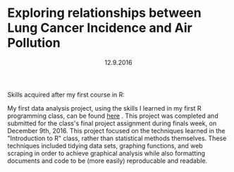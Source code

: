 # Exploring relationships between Lung Cancer Incidence and Air Pollution

<Header>
12.9.2016
</header>


Skills acquired after my first course in R: 


My first data analysis project, using the skills I learned in my first R programming class, can be found [here](http://rpubs.com/ryanvoyack/305351) . This project was completed and submitted for the class's final project assignment during finals week, on December 9th, 2016. This project focused on the techniques learned in the "Introduction to R" class, rather than statistical methods themselves. These techniques included tidying data sets, graphing functions, and web scraping in order to achieve graphical analysis while also formatting documents and code to be (more easily) reproducable and readable.   




